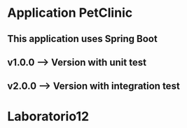 # Application PetClinic

## This application uses Spring Boot 

## v1.0.0 --> Version with unit test

## v2.0.0 --> Version with integration test 
# Laboratorio12
